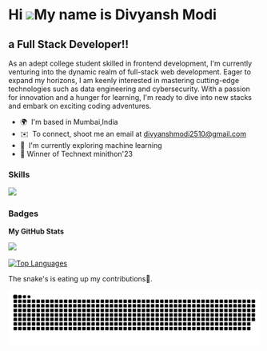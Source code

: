 Hi ![](https://user-images.githubusercontent.com/18350557/176309783-0785949b-9127-417c-8b55-ab5a4333674e.gif)My name is Divyansh Modi
=====================================================================================================================================

a Full Stack Developer!!
------------------

As an adept college student skilled in frontend development, I'm currently venturing into the dynamic realm of full-stack web development. Eager to expand my horizons, I am keenly interested in mastering cutting-edge technologies such as data engineering and cybersecurity. With a passion for innovation and a hunger for learning, I'm ready to dive into new stacks and embark on exciting coding adventures.

* 🌍  I'm based in Mumbai,India
* ✉️  To connect, shoot me an email at [divyanshmodi2510@gmail.com](mailto:divyanshmodi2510@gmail.com)
* 🧠  I'm currently exploring machine learning 
* 🥇 Winner of Technext minithon'23

### Skills

<p> <a href="https://skillicons.dev">
    <img src=https://go-skill-icons.vercel.app/api/icons?i=python,javascript,typescript,java,c,html,css,svelte,react,nextjs,nodejs,express,flask,selenium,tailwind,mui,daisyui,skeletonui,appwrite,git,npm,bun,bash,linux,ubuntu,figma,mongodb,mysql,blender,davinci,postman,latex,vscode,vite,numpy,pandas,matplotlib,excel,gimp,jupyter,netlify,ngrok,vercel,render,firebase,api,expo,reactnative,docker,aws,jenkins,"/>
    
  </a> </p>

<!-- <h3>Programming Languages</h3>
<table style="width: 100%; border-collapse: collapse;">
  <tr>
    <td><a href="https://www.python.org/" target="_blank" rel="noreferrer"><img src="https://raw.githubusercontent.com/danielcranney/readme-generator/main/public/icons/skills/python-colored.svg" width="36" height="36" alt="Python" style="margin: 0;" /></a><br>Python</td>
    <td><a href="https://developer.mozilla.org/en-US/docs/Web/JavaScript" target="_blank" rel="noreferrer"><img src="https://raw.githubusercontent.com/danielcranney/readme-generator/main/public/icons/skills/javascript-colored.svg" width="36" height="36" alt="JavaScript" style="margin: 0;" /></a><br>JavaScript</td>
    <td><a href="https://www.typescriptlang.org/" target="_blank" rel="noreferrer"><img src="https://raw.githubusercontent.com/danielcranney/readme-generator/main/public/icons/skills/typescript-colored.svg" width="36" height="36" alt="TypeScript" style="margin: 0;" /></a><br>TypeScript</td>
    <td><a href="https://www.oracle.com/java/" target="_blank" rel="noreferrer"><img src="https://raw.githubusercontent.com/danielcranney/readme-generator/main/public/icons/skills/java-colored.svg" width="36" height="36" alt="Java" style="margin: 0;" /></a><br>Java</td>
    <td><a href="https://docs.microsoft.com/en-us/cpp/?view=msvc-170" target="_blank" rel="noreferrer"><img src="https://raw.githubusercontent.com/danielcranney/readme-generator/main/public/icons/skills/c-colored.svg" width="36" height="36" alt="C" style="margin: 0;" /></a><br>C</td>
    <td><a href="https://docs.microsoft.com/en-us/cpp/?view=msvc-170" target="_blank" rel="noreferrer"><img src="https://raw.githubusercontent.com/danielcranney/readme-generator/main/public/icons/skills/cplusplus-colored.svg" width="36" height="36" alt="C++" style="margin: 0;" /></a><br>C++</td>
  </tr>
</table>

<h3>Libraries and Frameworks</h3>
<table style="width: 100%; border-collapse: collapse;">
  <tr>
    <td><a href="https://pandas.pydata.org/" target="_blank" rel="noreferrer"><img src="https://raw.githubusercontent.com/devicons/devicon/2ae2a900d2f041da66e950e4d48052658d850630/icons/pandas/pandas-original.svg" alt="Pandas" width="40" height="40" style="margin: 0;" /></a><br>Pandas</td>
    <td><a href="https://numpy.org/" target="_blank" rel="noreferrer"><img src="https://raw.githubusercontent.com/devicons/devicon/2ae2a900d2f041da66e950e4d48052658d850630/icons/numpy/numpy-original.svg" alt="NumPy" width="40" height="40" style="margin: 0;" /></a><br>NumPy</td>
    <td><a href="https://matplotlib.org/" target="_blank" rel="noreferrer"><img src="https://upload.wikimedia.org/wikipedia/commons/thumb/8/84/Matplotlib_icon.svg/1200px-Matplotlib_icon.svg.png" alt="Matplotlib" width="40" height="40" style="margin: 0;" /></a><br>Matplotlib</td>
    <td><a href="https://kit.svelte.dev/" target="_blank" rel="noreferrer"><img src="https://raw.githubusercontent.com/danielcranney/readme-generator/main/public/icons/skills/svelte-colored.svg" width="36" height="36" alt="Svelte" style="margin: 0;" /></a><br>sveltekit</td>
    <td><a href="https://reactjs.org/" target="_blank" rel="noreferrer"><img src="https://raw.githubusercontent.com/danielcranney/readme-generator/main/public/icons/skills/react-colored.svg" width="36" height="36" alt="React" style="margin: 0;" /></a><br>React</td>
    <td><a href="https://nextjs.org/docs" target="_blank" rel="noreferrer"><img src="https://www.drupal.org/files/project-images/nextjs-icon-dark-background.png" width="36" height="36" alt="NextJs" style="margin: 0;" /></a><br>NextJs</td>
    <td><a href="https://tailwindcss.com/" target="_blank" rel="noreferrer"><img src="https://raw.githubusercontent.com/danielcranney/readme-generator/main/public/icons/skills/tailwindcss-colored.svg" width="36" height="36" alt="TailwindCSS" style="margin: 0;" /></a><br>TailwindCSS</td>
    <td><a href="https://shadcn.dev/" target="_blank" rel="noreferrer"><img src="https://ui.shadcn.com/apple-touch-icon.png" width="36" height="36" alt="ShadCN" style="margin: 0;" /></a><br>ShadCN</td>
    <td><a href="https://mui.com/" target="_blank" rel="noreferrer"><img src="https://raw.githubusercontent.com/danielcranney/readme-generator/main/public/icons/skills/materialui-colored.svg" width="36" height="36" alt="Material UI" style="margin: 0;" /></a><br>Material UI</td>
    <td><a href="https://expressjs.com/" target="_blank" rel="noreferrer"><img src="https://encrypted-tbn0.gstatic.com/images?q=tbn:ANd9GcQLA972a1NXwGHTIpgjxpRdu1DD5te1evggDgjNvM_FcbtGxaPYrHbV27RNzJSA_ZhrY28&usqp=CAU" width="36" height="36" alt="Express" style="margin: 0;" /></a><br>Express</td>
  </tr>
</table>

<h3>Tools and Platforms</h3>
<table style="width: 100%; border-collapse: collapse;">
  <tr>
    <td><a href="https://www.gnu.org/software/bash/" target="_blank" rel="noreferrer"><img src="https://raw.githubusercontent.com/danielcranney/readme-generator/main/public/icons/skills/gnubash.svg" width="36" height="36" alt="GNU Bash" style="margin: 0;" /></a><br>GNU Bash</td>
    <td><a href="https://git-scm.com/" target="_blank" rel="noreferrer"><img src="https://raw.githubusercontent.com/danielcranney/readme-generator/main/public/icons/skills/git-colored.svg" width="36" height="36" alt="Git" style="margin: 0;" /></a><br>Git</td>
    <td><a href="https://www.linux.org" target="_blank" rel="noreferrer"><img src="https://raw.githubusercontent.com/danielcranney/readme-generator/main/public/icons/skills/linux-colored.svg" width="36" height="36" alt="Linux" style="margin: 0;" /></a><br>Linux</td>
    <td><a href="https://www.figma.com/" target="_blank" rel="noreferrer"><img src="https://raw.githubusercontent.com/danielcranney/readme-generator/main/public/icons/skills/figma-colored.svg" width="36" height="36" alt="Figma" style="margin: 0;" /></a><br>Figma</td>
    <td><a href="https://postman.com" target="_blank" rel="noreferrer"><img src="https://www.vectorlogo.zone/logos/getpostman/getpostman-icon.svg" width="36" height="36" alt="Postman" style="margin: 0;" /></a><br>Postman</td>
    <td><a href="https://www.blender.org/" target="_blank" rel="noreferrer"><img src="https://raw.githubusercontent.com/danielcranney/readme-generator/main/public/icons/skills/blender-colored.svg" width="36" height="36" alt="Blender" style="margin: 0;" /></a><br>Blender</td>
    <td><a href="https://www.selenium.dev" target="_blank" rel="noreferrer"><img src="https://upload.wikimedia.org/wikipedia/commons/thumb/d/d5/Selenium_Logo.png/220px-Selenium_Logo.png" width="36" height="36" alt="Selenium" style="margin: 0;" /></a><br>Selenium</td>
    <td><a href="https://www.gimp.org/" target="_blank" rel="noreferrer"><img src="https://raw.githubusercontent.com/devicons/devicon/master/icons/gimp/gimp-original.svg" width="36" height="36" alt="GIMP" style="margin: 0;" /></a><br>GIMP</td>
  </tr>
</table>


<h3>Databases</h3>
<table style="width: 100%; border-collapse: collapse;">
  <tr>
    <td><a href="https://www.mongodb.com/" target="_blank" rel="noreferrer"><img src="https://raw.githubusercontent.com/devicons/devicon/master/icons/mongodb/mongodb-original-wordmark.svg" width="36" height="36" alt="MongoDB" style="margin: 0;" /></a><br>MongoDB</td>
    <td><a href="https://www.mysql.com/" target="_blank" rel="noreferrer"><img src="https://raw.githubusercontent.com/devicons/devicon/master/icons/mysql/mysql-original-wordmark.svg" width="36" height="36" alt="MySQL" style="margin: 0;" /></a><br>MySQL</td>
     <td><a href="https://firebase.google.com/" target="_blank" rel="noreferrer"><img src="https://raw.githubusercontent.com/devicons/devicon/master/icons/firebase/firebase-original-wordmark.svg" width="36" height="36" alt="Firebase" style="margin: 0;" /></a><br>Firebase</td>
  </tr>
</table>




### Socials

<p align="left">
  <a href="https://www.github.com/TechSavvyDivyansh" target="_blank" rel="noreferrer">
    <picture>
      <source media="(prefers-color-scheme: dark)" srcset="https://raw.githubusercontent.com/danielcranney/readme-generator/main/public/icons/socials/github-dark.svg" />
      <source media="(prefers-color-scheme: light)" srcset="https://raw.githubusercontent.com/danielcranney/readme-generator/main/public/icons/socials/github.svg" />
      <img src="https://raw.githubusercontent.com/danielcranney/readme-generator/main/public/icons/socials/github.svg" width="32" height="32" />
    </picture>
  </a> 
  &nbsp;&nbsp;&nbsp;
  <a href="https://www.linkedin.com/in/divyansh-modi-abb004276" target="_blank" rel="noreferrer">
    <picture>
      <source media="(prefers-color-scheme: dark)" srcset="https://raw.githubusercontent.com/danielcranney/readme-generator/main/public/icons/socials/linkedin-dark.svg" />
      <source media="(prefers-color-scheme: light)" srcset="https://raw.githubusercontent.com/danielcranney/readme-generator/main/public/icons/socials/linkedin.svg" />
      <img src="https://raw.githubusercontent.com/danielcranney/readme-generator/main/public/icons/socials/linkedin.svg" width="32" height="32" />
    </picture>
  </a> 
  &nbsp;&nbsp;&nbsp;
  <a href="https://discord.com/users/techsavvydivyansh" target="_blank" rel="noreferrer">
    <picture>
      <source media="(prefers-color-scheme: dark)" srcset="https://raw.githubusercontent.com/danielcranney/readme-generator/main/public/icons/socials/discord-dark.svg" />
      <source media="(prefers-color-scheme: light)" srcset="https://raw.githubusercontent.com/danielcranney/readme-generator/main/public/icons/socials/discord.svg" />
      <img src="https://raw.githubusercontent.com/danielcranney/readme-generator/main/public/icons/socials/discord.svg" width="32" height="32" />
    </picture>
  </a>
</p>

-->


### Badges

<b>My GitHub Stats</b>



<a href="http://www.github.com/TechSavvyDivyansh"><img src="https://github-readme-streak-stats.herokuapp.com/?user=TechSavvyDivyansh&stroke=ffffff&background=1c1917&ring=0891b2&fire=0891b2&currStreakNum=ffffff&currStreakLabel=0891b2&sideNums=ffffff&sideLabels=ffffff&dates=ffffff&hide_border=true" /></a>

<a href="https://github.com/TechSavvyDivyansh" align="left"><img src="https://github-readme-stats.vercel.app/api/top-langs/?username=TechSavvyDivyansh&langs_count=10&title_color=0891b2&text_color=ffffff&icon_color=0891b2&bg_color=1c1917&hide_border=true&locale=en&custom_title=Top%20%Languages" alt="Top Languages" /></a>

The snake's is eating up my contributions🐍.
<p align="center">
  <img  src="https://raw.githubusercontent.com/Elanza-48/Elanza-48/main/resources/img/github-contribution-grid-snake.svg"
    alt="example" />
</p>
<br>
